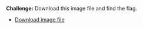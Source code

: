 **Challenge:**
Download this image file and find the flag.
- [Download image file](https://artifacts.picoctf.net/c/101/drawing.flag.svg)